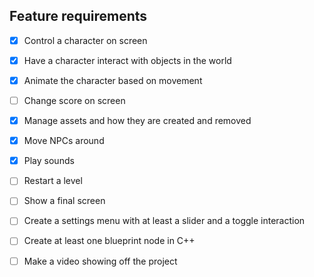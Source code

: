 ## Feature requirements

- [x] Control a character on screen
- [x] Have a character interact with objects in the world
- [x] Animate the character based on movement
- [ ] Change score on screen
- [x] Manage assets and how they are created and removed
- [x] Move NPCs around
- [x] Play sounds
- [ ] Restart a level
- [ ] Show a final screen
- [ ] Create a settings menu with at least a slider and a toggle interaction
- [ ] Create at least one blueprint node in C++
- [ ] Make a video showing off the project










